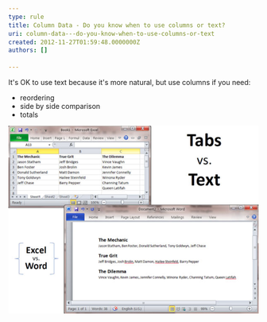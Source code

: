 ```yaml
---
type: rule
title: Column Data - Do you know when to use columns or text?
uri: column-data---do-you-know-when-to-use-columns-or-text
created: 2012-11-27T01:59:48.0000000Z
authors: []

---
```


It's OK to use text because it's more natural, but use columns if you need:

- reordering
- side by side comparison
- totals

   
![While text looks friendlier, in terms of presenting data it's not the easiest to read](../../assets/ColumnsText.jpg)
